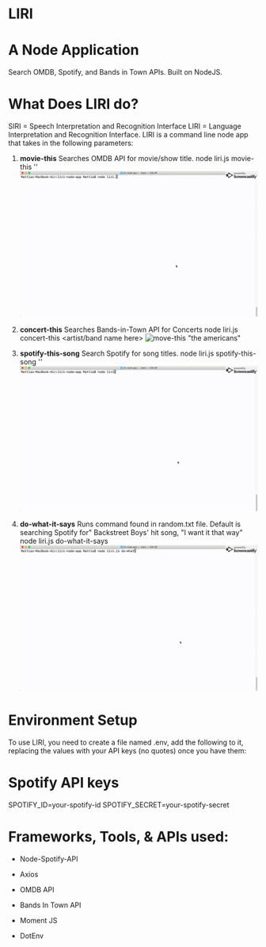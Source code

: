# LIRI
# A Node Application 
Search OMDB, Spotify, and Bands in Town APIs.
Built on NodeJS.

# What Does LIRI do?
SIRI = Speech Interpretation and Recognition Interface 
LIRI = Language Interpretation and Recognition Interface.
LIRI is a command line node app that takes in the following parameters: 

1. **movie-this**
Searches OMDB API for movie/show title.
node liri.js movie-this '<movie name here>'
![move-this "the americans"](movieThis.gif)

1. **concert-this**
Searches Bands-in-Town API for Concerts
node liri.js concert-this <artist/band name here>
![move-this "the americans"](concert_this.gif)

1. **spotify-this-song**
Search Spotify for song titles.
node liri.js spotify-this-song '<song name here>'
![move-this "the americans"](spotify_this.gif)

1. **do-what-it-says**
Runs command found in random.txt file. Default is searching Spotify for"
Backstreet Boys' hit song, "I want it that way"
node liri.js do-what-it-says
![move-this "the americans"](do_what_it_says.gif)

# Environment Setup
To use LIRI, you need to create a file named .env, add the following to it, replacing the values with your API keys (no quotes) once you have them: 

# Spotify API keys
SPOTIFY_ID=your-spotify-id
SPOTIFY_SECRET=your-spotify-secret

# Frameworks, Tools, & APIs used:
* Node-Spotify-API

* Axios

* OMDB API

* Bands In Town API

* Moment JS

* DotEnv